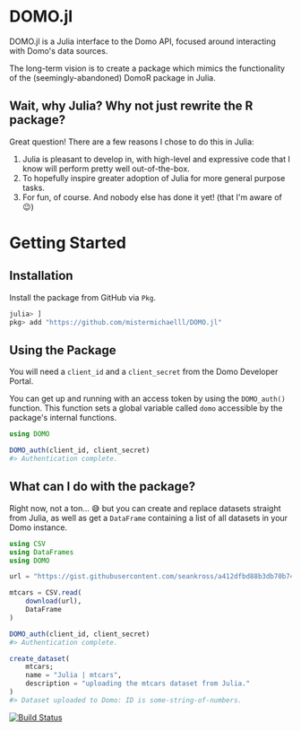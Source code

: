 # DOMO.jl
DOMO.jl is a Julia interface to the Domo API, focused around interacting with Domo's data sources.

The long-term vision is to create a package which mimics the functionality of the (seemingly-abandoned) DomoR package in Julia.

## Wait, why Julia? Why not just rewrite the R package?
Great question! There are a few reasons I chose to do this in Julia:

1) Julia is pleasant to develop in, with high-level and expressive code that I know will perform pretty well out-of-the-box.
2) To hopefully inspire greater adoption of Julia for more general purpose tasks.
3) For fun, of course. And nobody else has done it yet! (that I'm aware of 😉)

# Getting Started
## Installation

Install the package from GitHub via `Pkg`.

```julia
julia> ]
pkg> add "https://github.com/mistermichaelll/DOMO.jl"
```

## Using the Package

You will need a `client_id` and a `client_secret` from the Domo Developer Portal.

You can get up and running with an access token by using the `DOMO_auth()` function. This function sets a global variable called `domo` accessible by the package's internal functions.

```julia
using DOMO

DOMO_auth(client_id, client_secret)
#> Authentication complete.
```

## What can I do with the package?
Right now, not a ton... 😅 but you can create and replace datasets straight from Julia, as well as get a `DataFrame` containing a list of all datasets in your Domo instance.

```julia
using CSV
using DataFrames
using DOMO

url = "https://gist.githubusercontent.com/seankross/a412dfbd88b3db70b74b/raw/5f23f993cd87c283ce766e7ac6b329ee7cc2e1d1/mtcars.csv"

mtcars = CSV.read(
    download(url), 
    DataFrame
)

DOMO_auth(client_id, client_secret)
#> Authentication complete.

create_dataset(
    mtcars;
    name = "Julia | mtcars",
    description = "uploading the mtcars dataset from Julia."
)
#> Dataset uploaded to Domo: ID is some-string-of-numbers.
```

[![Build Status](https://github.com/mistermichaelll/DOMO.jl/actions/workflows/CI.yml/badge.svg?branch=main)](https://github.com/mistermichaelll/DOMO.jl/actions/workflows/CI.yml?query=branch%3Amain)
